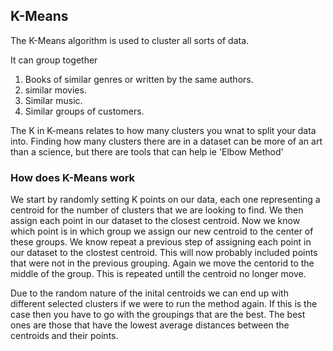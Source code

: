 ## K-Means
The K-Means algorithm is used to cluster all sorts of data.

It can group together
1. Books of similar genres or  written by the same authors.
2. similar movies.
3. Similar music.
4. Similar groups of customers.

The K in K-means relates to how many clusters you wnat to split your data into.
Finding how many clusters there are in a dataset can be more of an art than a science, but there are tools that can help ie 'Elbow Method'

### How does K-Means work

We start by randomly setting K points on our data, each one representing a centroid for the number of clusters that we are looking to find.
We then assign each point in our dataset to the closest centroid.
Now we know which point is in which group we assign our new centroid to the center of these groups.
We know repeat a previous step of assigning each point in our dataset to the clostest centroid. This will now probably included points that were not in the previous grouping.
Again we move the centorid to the middle of the group.
This is repeated untill the centroid no longer move.

Due to the random nature of the inital centroids we can end up with different selected clusters if we were to run the method again. If this is the case then you have to go with the groupings that are the best. The best ones are those that have the lowest average distances between the centroids and their points.
